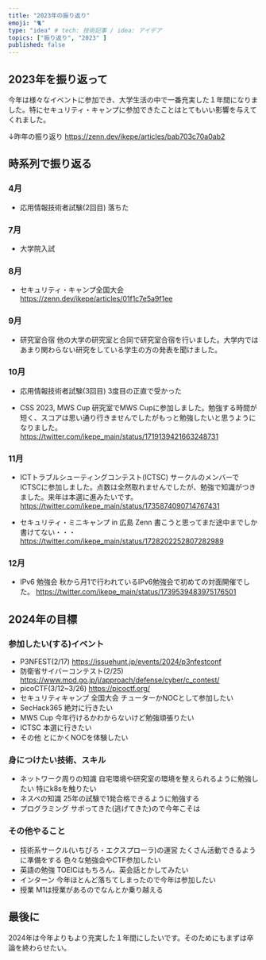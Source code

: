 ```yaml
---
title: "2023年の振り返り"
emoji: "🐈"
type: "idea" # tech: 技術記事 / idea: アイデア
topics: ["振り返り", "2023" ]
published: false
---
```



## 2023年を振り返って
今年は様々なイベントに参加でき、大学生活の中で一番充実した１年間になりました。特にセキュリティ・キャンプに参加できたことはとてもいい影響を与えてくれました。

↓昨年の振り返り
https://zenn.dev/ikepe/articles/bab703c70a0ab2

## 時系列で振り返る
### 4月
- 応用情報技術者試験(2回目)
  落ちた

### 7月
- 大学院入試

### 8月
- セキュリティ・キャンプ全国大会
https://zenn.dev/ikepe/articles/01f1c7e5a9f1ee

### 9月
- 研究室合宿
  他の大学の研究室と合同で研究室合宿を行いました。大学内ではあまり関わらない研究をしている学生の方の発表を聞けました。

### 10月
- 応用情報技術者試験(3回目)
  3度目の正直で受かった

- CSS 2023, MWS Cup
研究室でMWS Cupに参加しました。勉強する時間が短く、スコアは思い通り行きませんでしたがもっと勉強したいと思うようになりました。
https://twitter.com/ikepe_main/status/1719139421663248731

### 11月
- ICTトラブルシューティングコンテスト(ICTSC)
  サークルのメンバーでICTSCに参加しました。点数は全然取れませんでしたが、勉強で知識がつきました。来年は本選に進みたいです。
  https://twitter.com/ikepe_main/status/1735874090714767431

- セキュリティ・ミニキャンプ in 広島
  Zenn 書こうと思ってまだ途中までしか書けてない・・・
  https://twitter.com/ikepe_main/status/1728202252807282989

### 12月
- IPv6 勉強会
  秋から月1で行われているIPv6勉強会で初めての対面開催でした。
  https://twitter.com/ikepe_main/status/1739539483975176501


## 2024年の目標
### 参加したい(する)イベント
- P3NFEST(2/17)
  https://issuehunt.jp/events/2024/p3nfestconf
- 防衛省サイバーコンテスト(2/25)
  https://www.mod.go.jp/j/approach/defense/cyber/c_contest/
- picoCTF(3/12~3/26)
  https://picoctf.org/
- セキュリティキャンプ 全国大会 
  チューターかNOCとして参加したい
- SecHack365
  絶対に行きたい
- MWS Cup
  今年行けるかわからないけど勉強頑張りたい
- ICTSC
  本選に行きたい
- その他
  とにかくNOCを体験したい

### 身につけたい技術、スキル
- ネットワーク周りの知識
  自宅環境や研究室の環境を整えられるように勉強したい
  特にk8sを触りたい
- ネスペの知識
  25年の試験で1発合格できるように勉強する
- プログラミング
  サボってきた(逃げてきた)ので今年こそは

### その他やること
- 技術系サークル(いちぴろ・エクスプローラ)の運営
  たくさん活動できるように準備をする
  色々な勉強会やCTF参加したい
- 英語の勉強
  TOEICはもちろん、英会話とかしてみたい
- インターン
  今年ほとんど落ちてしまったので今年は参加したい
- 授業
  M1は授業があるのでなんとか乗り越える

## 最後に
2024年は今年よりもより充実した１年間にしたいです。そのためにもまずは卒論を終わらせたい。